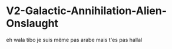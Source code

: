 # V2-Galactic-Annihilation-Alien-Onslaught
eh wala tibo je suis même pas arabe mais t'es pas hallal
